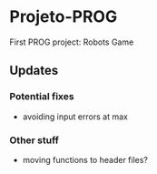 # Projeto-PROG
First PROG project: Robots Game

## Updates
### Potential fixes
- avoiding input errors at max
### Other stuff
- moving functions to header files?
